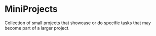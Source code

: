 # MiniProjects
Collection of small projects that showcase or do specific tasks that may become part of a larger project. 
